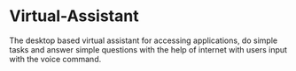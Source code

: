 # Virtual-Assistant
The desktop based virtual assistant for accessing applications, do simple tasks and answer simple questions with the help of internet with users input with the voice command.
